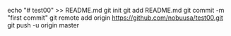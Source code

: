 echo "# test00" >> README.md
git init
git add README.md
git commit -m "first commit"
git remote add origin https://github.com/nobuusa/test00.git
git push -u origin master
